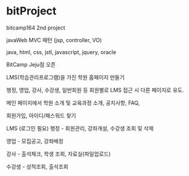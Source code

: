 # bitProject
bitcamp164 2nd project

javaWeb MVC 패턴 (jsp, controller, VO)

java, html, css, jstl, javascript, jquery, oracle



BitCamp Jeju점 오픈

LMS(학습관리프로그램)을 가진 학원 홈페이지 만들기

행정, 영업, 강사, 수강생, 일반회원 등 회원별로 LMS 접근 시 다른 페이지로 유도. 



메인 페이지에서 학원 소개 및 교육과정 소개, 공지사항, FAQ, 

회원가입, 아이디/패스워드 찾기



LMS (로그인 필요)
행정 - 회원관리, 강좌개설, 수강생 조회 및 삭제

영업 - 모집공고, 강좌배정

강사 - 출석체크, 학생 조회, 자료실(파일업로드)

수강생 - 성적조회, 출석조회

